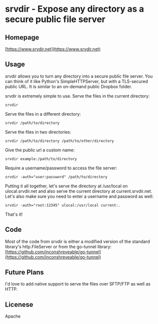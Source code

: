 # srvdir - Expose any directory as a secure public file server

## Homepage
[https://www.srvdir.net](https://www.srvdir.net)

## Usage
srvdir allows you to turn any directory into a secure public file server. You can think of it like Python's SimpleHTTPServer, but with a TLS-secured public URL. It is similar to an on-demand public Dropbox folder.

srvdir is extremely simple to use. Serve the files in the current directory:

    srvdir

Serve the files in a different directory:

    srvdir /path/to/directory

Serve the files in two directories:

    srvdir /path/to/directory /path/to/other/directory

Give the public url a custom name:

    srvdir example:/path/to/directory

Require a username/password to access the file server:

    srvdir -auth="user:password" /path/to/directory

Putting it all together, let's serve the directory at /usr/local on ulocal.srvdir.net and also serve the current directory at current.srvdir.net. Let's also make sure you need to enter a username and password as well:

    srvdir -auth="root:12345" ulocal:/usr/local current:.

That's it!

## Code
Most of the code from srvdir is either a modified version of the standard library's http.FileServer or from the go-tunnel library: [https://github.com/inconshreveable/go-tunnel](https://github.com/inconshreveable/go-tunnel)

## Future Plans
I'd love to add native support to serve the files over SFTP/FTP as well as HTTP.

## Licenese
Apache
